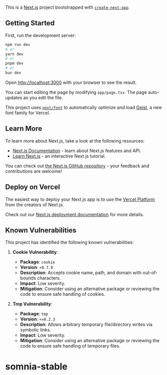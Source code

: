 This is a [Next.js](https://nextjs.org) project bootstrapped with [`create-next-app`](https://nextjs.org/docs/app/api-reference/cli/create-next-app).

## Getting Started

First, run the development server:

```bash
npm run dev
# or
yarn dev
# or
pnpm dev
# or
bun dev
```

Open [http://localhost:3000](http://localhost:3000) with your browser to see the result.

You can start editing the page by modifying `app/page.tsx`. The page auto-updates as you edit the file.

This project uses [`next/font`](https://nextjs.org/docs/app/building-your-application/optimizing/fonts) to automatically optimize and load [Geist](https://vercel.com/font), a new font family for Vercel.

## Learn More

To learn more about Next.js, take a look at the following resources:

- [Next.js Documentation](https://nextjs.org/docs) - learn about Next.js features and API.
- [Learn Next.js](https://nextjs.org/learn) - an interactive Next.js tutorial.

You can check out [the Next.js GitHub repository](https://github.com/vercel/next.js) - your feedback and contributions are welcome!

## Deploy on Vercel

The easiest way to deploy your Next.js app is to use the [Vercel Platform](https://vercel.com/new?utm_medium=default-template&filter=next.js&utm_source=create-next-app&utm_campaign=create-next-app-readme) from the creators of Next.js.

Check out our [Next.js deployment documentation](https://nextjs.org/docs/app/building-your-application/deploying) for more details.

## Known Vulnerabilities

This project has identified the following known vulnerabilities:

1. **Cookie Vulnerability**:
   - **Package**: `cookie`
   - **Version**: `<0.7.0`
   - **Description**: Accepts cookie name, path, and domain with out-of-bounds characters.
   - **Impact**: Low severity.
   - **Mitigation**: Consider using an alternative package or reviewing the code to ensure safe handling of cookies.

2. **Tmp Vulnerability**:
   - **Package**: `tmp`
   - **Version**: `<=0.2.3`
   - **Description**: Allows arbitrary temporary file/directory writes via symbolic links.
   - **Impact**: Low severity.
   - **Mitigation**: Consider using an alternative package or reviewing the code to ensure safe handling of temporary files.
# somnia-stable
